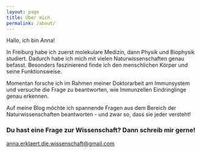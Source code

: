 ```yaml
---
layout: page
title: Über mich
permalink: /about/
---
```

Hallo, ich bin Anna!

In Freiburg habe ich zuerst molekulare Medizin, dann Physik und Biophysik studiert. Dadurch habe ich mich mit vielen Naturwissenschaften genau befasst. Besonders faszinierend finde ich den menschlichen Körper und seine Funktionsweise.

Momentan forsche ich im Rahmen meiner Doktorarbeit am Immunsystem und versuche die Frage zu beantworten, wie Immunzellen Eindringlinge genau erkennen.

Auf meine Blog möchte ich spannende Fragen aus dem Bereich der Naturwissenschaften beantworten - und zwar so, dass sie jeder versteht!


### Du hast eine Frage zur Wissenschaft? Dann schreib mir gerne!


[anna.erklaert.die.wissenschaft@gmail.com](mailto:anna.erklaert.die.wissenschaft@gmail.com)
